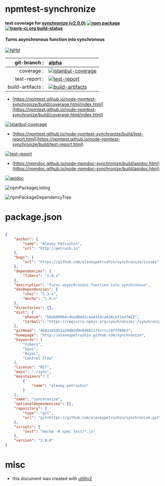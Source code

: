 # npmtest-synchronize

#### test coverage for  [synchronize (v2.0.0)](http://alexeypetrushin.github.com/synchronize)  [![npm package](https://img.shields.io/npm/v/npmtest-synchronize.svg?style=flat-square)](https://www.npmjs.org/package/npmtest-synchronize) [![travis-ci.org build-status](https://api.travis-ci.org/npmtest/node-npmtest-synchronize.svg)](https://travis-ci.org/npmtest/node-npmtest-synchronize)

#### Turns asynchronous function into synchronous

[![NPM](https://nodei.co/npm/synchronize.png?downloads=true&downloadRank=true&stars=true)](https://www.npmjs.com/package/synchronize)

| git-branch : | [alpha](https://github.com/npmtest/node-npmtest-synchronize/tree/alpha)|
|--:|:--|
| coverage : | [![istanbul-coverage](https://npmtest.github.io/node-npmtest-synchronize/build/coverage.badge.svg)](https://npmtest.github.io/node-npmtest-synchronize/build/coverage.html/index.html)|
| test-report : | [![test-report](https://npmtest.github.io/node-npmtest-synchronize/build/test-report.badge.svg)](https://npmtest.github.io/node-npmtest-synchronize/build/test-report.html)|
| build-artifacts : | [![build-artifacts](https://npmtest.github.io/node-npmtest-synchronize/glyphicons_144_folder_open.png)](https://github.com/npmtest/node-npmtest-synchronize/tree/gh-pages/build)|

- [https://npmtest.github.io/node-npmtest-synchronize/build/coverage.html/index.html](https://npmtest.github.io/node-npmtest-synchronize/build/coverage.html/index.html)

[![istanbul-coverage](https://npmtest.github.io/node-npmtest-synchronize/build/screenCapture.buildCi.browser.%252Ftmp%252Fbuild%252Fcoverage.lib.html.png)](https://npmtest.github.io/node-npmtest-synchronize/build/coverage.html/index.html)

- [https://npmtest.github.io/node-npmtest-synchronize/build/test-report.html](https://npmtest.github.io/node-npmtest-synchronize/build/test-report.html)

[![test-report](https://npmtest.github.io/node-npmtest-synchronize/build/screenCapture.buildCi.browser.%252Ftmp%252Fbuild%252Ftest-report.html.png)](https://npmtest.github.io/node-npmtest-synchronize/build/test-report.html)

- [https://npmdoc.github.io/node-npmdoc-synchronize/build/apidoc.html](https://npmdoc.github.io/node-npmdoc-synchronize/build/apidoc.html)

[![apidoc](https://npmdoc.github.io/node-npmdoc-synchronize/build/screenCapture.buildCi.browser.%252Ftmp%252Fbuild%252Fapidoc.html.png)](https://npmdoc.github.io/node-npmdoc-synchronize/build/apidoc.html)

![npmPackageListing](https://npmtest.github.io/node-npmtest-synchronize/build/screenCapture.npmPackageListing.svg)

![npmPackageDependencyTree](https://npmtest.github.io/node-npmtest-synchronize/build/screenCapture.npmPackageDependencyTree.svg)



# package.json

```json

{
    "author": {
        "name": "Alexey Petrushin",
        "url": "http://petrush.in"
    },
    "bugs": {
        "url": "https://github.com/alexeypetrushin/synchronize/issues"
    },
    "dependencies": {
        "fibers": "1.0.x"
    },
    "description": "Turns asynchronous function into synchronous",
    "devDependencies": {
        "chai": "1.3.x",
        "mocha": "1.0.x"
    },
    "directories": {},
    "dist": {
        "shasum": "b5eb89964c4bad6e42caa4143cad26cef1edf422",
        "tarball": "https://registry.npmjs.org/synchronize/-/synchronize-2.0.0.tgz"
    },
    "gitHead": "4b83165d51a29d82d0e8d681175ccccc97ff84b3",
    "homepage": "http://alexeypetrushin.github.com/synchronize",
    "keywords": [
        "Fibers",
        "Sync",
        "Async",
        "Control Flow"
    ],
    "license": "MIT",
    "main": "./sync",
    "maintainers": [
        {
            "name": "alexey.petrushin"
        }
    ],
    "name": "synchronize",
    "optionalDependencies": {},
    "repository": {
        "type": "git",
        "url": "git+https://github.com/alexeypetrushin/synchronize.git"
    },
    "scripts": {
        "test": "mocha -R spec test/*.js"
    },
    "version": "2.0.0"
}
```



# misc
- this document was created with [utility2](https://github.com/kaizhu256/node-utility2)
